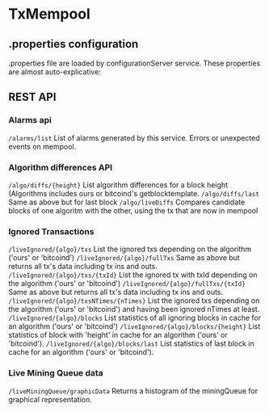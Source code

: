 # TxMempool

## .properties configuration

.properties file are loaded by configurationServer service. These properties are almost auto-explicative:

## REST API

### Alarms api
`/alarms/list` List of alarms generated by this service. Errors or unexpected events on mempool.

### Algorithm differences API
`/algo/diffs/{height}` List algorithm differences for a block height (Algorithms includes ours or bitcoind's getblocktemplate.
`/algo/diffs/last` Same as above but for last block
`/algo/liveDiffs` Compares candidate blocks of one algoritm with the other, using the tx that are now in mempool

### Ignored Transactions  
`/liveIgnored/{algo}/txs` List the ignored txs depending on the algorithm ('ours' or 'bitcoind')
`/liveIgnored/{algo}/fullTxs` Same as above but returns all tx's data including tx ins and outs. 
`/liveIgnored/{algo}/txs/{txId}` List the ignored tx with txId depending on the algorithm ('ours' or 'bitcoind')
`/liveIgnored/{algo}/fullTxs/{txId}` Same as above but returns all tx's data including tx ins and outs.
`/liveIgnored/{algo}/txsNTimes/{nTimes}` List the ignored txs depending on the algorithm ('ours' or 'bitcoind') and having been ignored nTimes at least.
`/liveIgnored/{algo}/blocks` List statistics of all ignoring blocks in cache for an algorithm ('ours' or 'bitcoind')
`/liveIgnored/{algo}/blocks/{height}` List statistics of block with 'height' in cache for an algorithm ('ours' or 'bitcoind').
`/liveIgnored/{algo}/blocks/last` List statistics of last block in cache for an algorithm ('ours' or 'bitcoind').

### Live Mining Queue data
`/liveMiningQueue/graphicData` Returns a histogram of the miningQueue for graphical representation.

